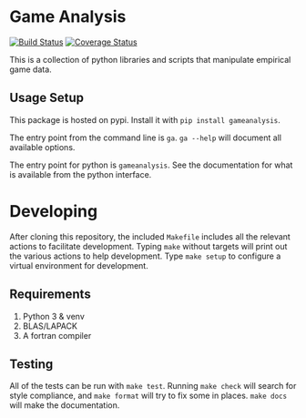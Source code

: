 Game Analysis
=============

[![Build Status](https://img.shields.io/travis/egtaonline/gameanalysis/master.svg?style=flat-square)](https://travis-ci.org/egtaonline/gameanalysis)
[![Coverage Status](https://img.shields.io/coveralls/github/egtaonline/gameanalysis/master.svg?style=flat-square)](https://coveralls.io/github/egtaonline/gameanalysis?branch=master)

This is a collection of python libraries and scripts that manipulate empirical game data.


Usage Setup
-----------

This package is hosted on pypi. Install it with `pip install gameanalysis`.

The entry point from the command line is `ga`. `ga --help` will document all
available options.

The entry point for python is `gameanalysis`. See the documentation for what is
available from the python interface.


Developing
==========

After cloning this repository, the included `Makefile` includes all the relevant actions to facilitate development.
Typing `make` without targets will print out the various actions to help development.
Type `make setup` to configure a virtual environment for development.


Requirements
------------

1. Python 3 & venv
2. BLAS/LAPACK
3. A fortran compiler


Testing
-------

All of the tests can be run with `make test`.
Running `make check` will search for style compliance, and `make format` will try to fix some in places.
`make docs` will make the documentation.
